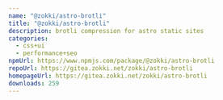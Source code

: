 ```yaml
---
name: "@zokki/astro-brotli"
title: "@zokki/astro-brotli"
description: brotli compression for astro static sites
categories:
  - css+ui
  - performance+seo
npmUrl: https://www.npmjs.com/package/@zokki/astro-brotli
repoUrl: https://gitea.zokki.net/zokki/astro-brotli
homepageUrl: https://gitea.zokki.net/zokki/astro-brotli
downloads: 259
---
```

